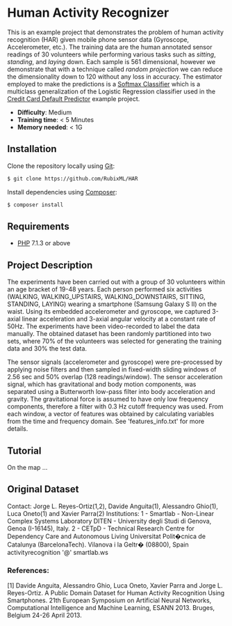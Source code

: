 # Human Activity Recognizer

This is an example project that demonstrates the problem of human activity recognition (HAR) given mobile phone sensor data (Gyroscope, Accelerometer, etc.). The training data are the human annotated sensor readings of 30 volunteers while performing various tasks such as *sitting*, *standing*, and *laying* down. Each sample is 561 dimensional, however we demonstrate that with a technique called *random projection* we can reduce the dimensionality down to 120 without any loss in accuracy. The estimator employed to make the predictions is a [Softmax Classifier](https://docs.rubixml.com/en/latest/classifiers/softmax-classifier.html) which is a multiclass generalization of the Logistic Regression classifier used in the [Credit Card Default Predictor](https://github.com/RubixML/Credit) example project.

- **Difficulty**: Medium
- **Training time**: < 5 Minutes
- **Memory needed**: < 1G

## Installation

Clone the repository locally using [Git](https://git-scm.com/):
```sh
$ git clone https://github.com/RubixML/HAR
```

Install dependencies using [Composer](https://getcomposer.org/):
```sh
$ composer install
```

## Requirements
- [PHP](https://php.net) 7.1.3 or above

## Project Description

The experiments have been carried out with a group of 30 volunteers within an age bracket of 19-48 years. Each person performed six activities (WALKING, WALKING_UPSTAIRS, WALKING_DOWNSTAIRS, SITTING, STANDING, LAYING) wearing a smartphone (Samsung Galaxy S II) on the waist. Using its embedded accelerometer and gyroscope, we captured 3-axial linear acceleration and 3-axial angular velocity at a constant rate of 50Hz. The experiments have been video-recorded to label the data manually. The obtained dataset has been randomly partitioned into two sets, where 70% of the volunteers was selected for generating the training data and 30% the test data.

The sensor signals (accelerometer and gyroscope) were pre-processed by applying noise filters and then sampled in fixed-width sliding windows of 2.56 sec and 50% overlap (128 readings/window). The sensor acceleration signal, which has gravitational and body motion components, was separated using a Butterworth low-pass filter into body acceleration and gravity. The gravitational force is assumed to have only low frequency components, therefore a filter with 0.3 Hz cutoff frequency was used. From each window, a vector of features was obtained by calculating variables from the time and frequency domain. See 'features_info.txt' for more details.

## Tutorial

On the map ...

## Original Dataset

Contact: Jorge L. Reyes-Ortiz(1,2), Davide Anguita(1), Alessandro Ghio(1), Luca Oneto(1) and Xavier Parra(2)
Institutions: 1 - Smartlab - Non-Linear Complex Systems Laboratory DITEN - University  degli Studi di Genova, Genoa (I-16145), Italy. 2 - CETpD - Technical Research Centre for Dependency Care and Autonomous Living
Universitat Polit�cnica de Catalunya (BarcelonaTech). Vilanova i la Geltr� (08800), Spain
activityrecognition '@' smartlab.ws

### References:
[1] Davide Anguita, Alessandro Ghio, Luca Oneto, Xavier Parra and Jorge L. Reyes-Ortiz. A Public Domain Dataset for Human Activity Recognition Using Smartphones. 21th European Symposium on Artificial Neural Networks, Computational Intelligence and Machine Learning, ESANN 2013. Bruges, Belgium 24-26 April 2013.
